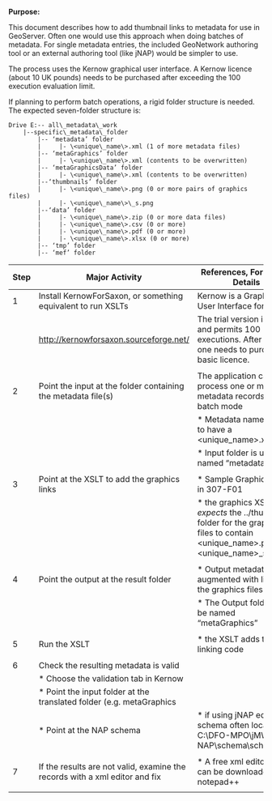 ﻿**Purpose:**

This document describes how to add thumbnail links to metadata for use in GeoServer. Often one would use this approach when doing batches of metadata. For single metadata entries, the included GeoNetwork authoring tool or an external authoring tool (like jNAP) would be simpler to use.

The process uses the Kernow graphical user interface. A Kernow licence (about 10 UK pounds) needs to be purchased after exceeding the 100 execution evaluation limit.

If planning to perform batch operations, a rigid folder structure is needed. The expected seven-folder structure is:

```
Drive E:-- all\_metadata\_work
    |--specific\_metadata\_folder
        |-- ‘metadata’ folder
        |     |- \<unique\_name\>.xml (1 of more metadata files)
        |-- ‘metaGraphics’ folder
        |     |- \<unique\_name\>.xml (contents to be overwritten)
        |-- ‘metaGraphicsData’ folder
        |     |- \<unique\_name\>.xml (contents to be overwritten)
        |--‘thumbnails’ folder
        |     |- \<unique\_name\>.png (0 or more pairs of graphics files)
        |     |- \<unique\_name\>\_s.png
        |--‘data’ folder
        |     |- \<unique\_name\>.zip (0 or more data files)
        |     |- \<unique\_name\>.csv (0 or more)
        |     |- \<unique\_name\>.pdf (0 or more)
        |     |- \<unique\_name\>.xlsx (0 or more)
        |-- ‘tmp’ folder
        |-- ‘mef’ folder
```

| **Step** | **Major Activity**                          | **References, Forms and Details**                         |
|----------|---------------------------------------------|-----------------------------------------------------------|
|   1      | Install KernowForSaxon, or something equivalent to run XSLTs     | Kernow is a Graphical User Interface for XSLTs   |
|          |   http://kernowforsaxon.sourceforge.net/   | The trial version is free, and permits 100 executions. After that, one needs to purchase a basic licence.   |
|          |                                            |                                                            |
|   2      | Point the input at the folder containing the metadata file(s)  |  The application can process one or many metadata records in batch mode |
|          |                                            | * Metadata names need to have a \<unique\_name\>.xml       |
|          |                                            | *  Input folder is usually named “metadata”                |
|          |                                            |                                                            |
|   3      | Point at the XSLT to add the graphics links  | * Sample Graphics Xslt is in 307-F01                     |
|          |                                            | * the graphics XSLT *expects* the ../thumbnails folder for the graphics files to contain \<unique\_name\>.png and \<unique\_name\>\_s.png  |
|          |                                            |                                                            |
|   4      | Point the output at the result folder      | * Output metadata will be augmented with links to the graphics files  |
|          |                                            | * The Output folder could be named “metaGraphics”          |
|          |                                            |                                                            |
|   5      | Run the XSLT                               | * the XSLT adds the linking code                           |
|          |                                            |                                                            |
|   6      | Check the resulting metadata is valid      |          |
|          |  * Choose the validation tab in Kernow     |                                                            |
|          |  * Point the input folder at the translated folder (e.g. metaGraphics |                                 |
|          |  * Point at the NAP schema                 | * if using jNAP editor, schema often located at C:\\DFO-MPO\\jMW2 NAP\\schema\\schema.xsd |
|          |                                            |                                                            |
|   7      | If the results are not valid, examine the records with a xml editor and fix  | * A free xml editor that can be downloaded is notepad++ |
|          |                                            |                                                            |
